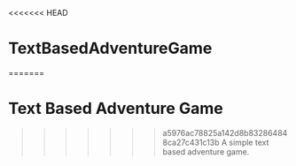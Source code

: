 <<<<<<< HEAD
# TextBasedAdventureGame
=======
# Text Based Adventure Game
>>>>>>> a5976ac78825a142d8b832864848ca27c431c13b
A simple text based adventure game.
